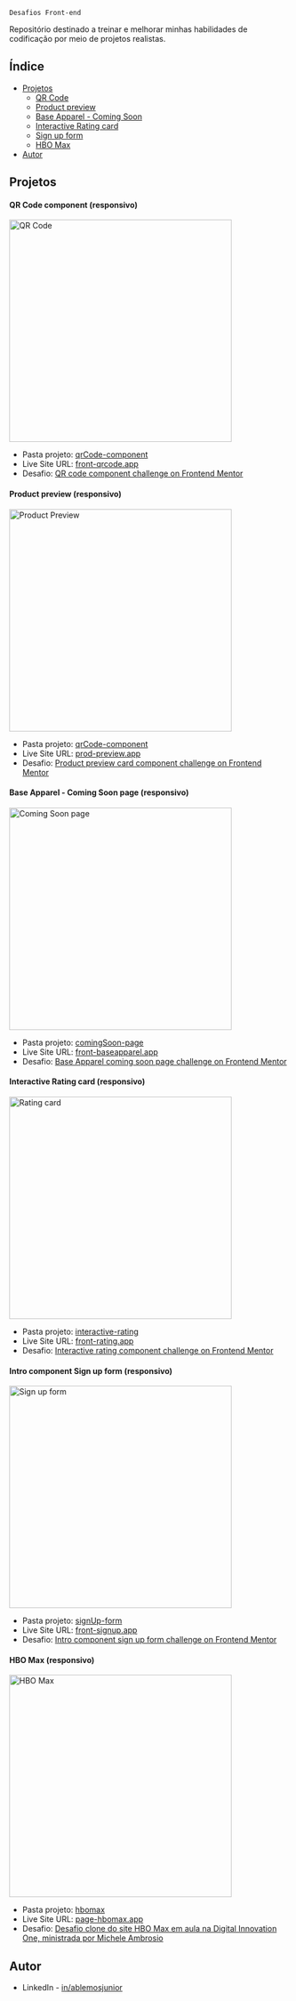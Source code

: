 	Desafios Front-end 

Repositório destinado a treinar e melhorar minhas habilidades de codificação por meio de projetos realistas.

## Índice

- [Projetos](#projetos)
	- [QR Code](#qrcode)
	- [Product preview](#productview)
	- [Base Apparel - Coming Soon](#ba-comingsoon)
	- [Interactive Rating card](#interactive-rating)
	- [Sign up form](#signUp-form)
	- [HBO Max](#hbomax)
- [Autor](#autor)

## Projetos

<div id='qrcode'/>

#### QR Code component (responsivo)

<img src="https://user-images.githubusercontent.com/89210954/210650363-2f073e8d-02e4-4d81-a89b-c5f1acf43b85.png" alt="QR Code" width="400"/>

- Pasta projeto: [qrCode-component](https://github.com/ablemosjr/front-challenges/tree/main/qrCode-component)
- Live Site URL: [front-qrcode.app](https://front-qrcode.netlify.app/)
- Desafio: [QR code component challenge on Frontend Mentor](https://www.frontendmentor.io/challenges/qr-code-component-iux_sIO_H)


<div id='productview'/>

#### Product preview (responsivo)

<img src="https://user-images.githubusercontent.com/89210954/211119819-e4d80b09-570f-41d1-b23a-5467c0368673.png" alt="Product Preview" width="400"/>

- Pasta projeto: [qrCode-component](https://github.com/ablemosjr/front-challenges/tree/main/product-card)
- Live Site URL: [prod-preview.app](https://prod-preview.netlify.app/)
- Desafio: [Product preview card component challenge on Frontend Mentor](https://www.frontendmentor.io/challenges/product-preview-card-component-GO7UmttRfa)


<div id='ba-comingsoon'/>

#### Base Apparel - Coming Soon page (responsivo)

<img src="https://user-images.githubusercontent.com/89210954/211890458-1cc709a7-55ae-4624-b32c-907b36c9baee.png" alt="Coming Soon page" width="400"/>

- Pasta projeto: [comingSoon-page](https://github.com/ablemosjr/front-challenges/tree/main/comingSoon-page)
- Live Site URL: [front-baseapparel.app](https://front-baseapparel.netlify.app/)
- Desafio: [Base Apparel coming soon page challenge on Frontend Mentor](https://www.frontendmentor.io/challenges/base-apparel-coming-soon-page-5d46b47f8db8a7063f9331a0)


<div id='interactive-rating'/>

#### Interactive Rating card (responsivo)

<img src="https://user-images.githubusercontent.com/89210954/212169009-86fc3e20-95bd-47c0-a5eb-6fcffa24f07b.png" alt="Rating card" width="400"/>

- Pasta projeto: [interactive-rating](https://github.com/ablemosjr/front-challenges/tree/main/interactive-rating)
- Live Site URL: [front-rating.app](https://front-rating.netlify.app/)
- Desafio: [Interactive rating component challenge on Frontend Mentor](https://www.frontendmentor.io/challenges/interactive-rating-component-koxpeBUmI)


<div id='signUp-form'/>

#### Intro component Sign up form (responsivo)

<img src="https://user-images.githubusercontent.com/89210954/213209539-6945040d-aef7-4e32-ab0c-c724cca2408d.png" alt="Sign up form" width="400"/>

- Pasta projeto: [signUp-form](https://github.com/ablemosjr/front-challenges/tree/main/signUp-form)
- Live Site URL: [front-signup.app](https://front-signup.netlify.app/)
- Desafio: [Intro component sign up form challenge on Frontend Mentor](https://www.frontendmentor.io/challenges/intro-component-with-signup-form-5cf91bd49edda32581d28fd1)


<div id='hbomax'/>

#### HBO Max (responsivo)

<img src="https://user-images.githubusercontent.com/89210954/218158784-48babb51-f883-4b0e-aad4-3ff953205f5a.png" alt="HBO Max" width="400"/>

- Pasta projeto: [hbomax](https://github.com/ablemosjr/front-challenges/tree/main/hbomax)
- Live Site URL: [page-hbomax.app](https://page-hbomax.netlify.app/)
- Desafio: [Desafio clone do site HBO Max em aula na Digital Innovation One, ministrada por Michele Ambrosio](https://github.com/micheleambrosio/hbomax)


## Autor

- LinkedIn - [in/ablemosjunior](https://www.linkedin.com/in/ablemosjunior/)
